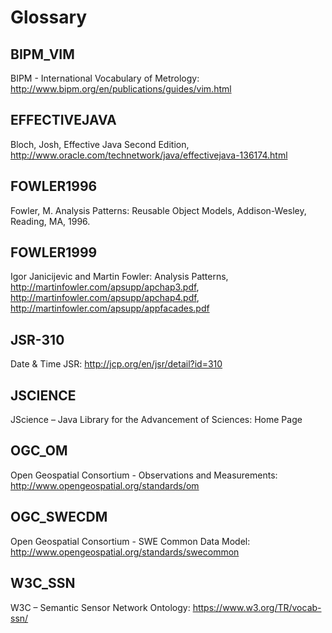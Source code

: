 # Glossary

## BIPM_VIM
BIPM - International Vocabulary of Metrology: http://www.bipm.org/en/publications/guides/vim.html

## EFFECTIVEJAVA

Bloch, Josh, Effective Java Second Edition, http://www.oracle.com/technetwork/java/effectivejava-136174.html

## FOWLER1996

Fowler, M. Analysis Patterns: Reusable Object Models, Addison-Wesley, Reading, MA, 1996.

## FOWLER1999

Igor Janicijevic and Martin Fowler: Analysis Patterns, http://martinfowler.com/apsupp/apchap3.pdf, http://martinfowler.com/apsupp/apchap4.pdf, http://martinfowler.com/apsupp/appfacades.pdf

## JSR-310

Date & Time JSR: http://jcp.org/en/jsr/detail?id=310

## JSCIENCE
JScience – Java Library for the Advancement of Sciences: Home Page

## OGC_OM
Open Geospatial Consortium - Observations and Measurements: http://www.opengeospatial.org/standards/om

## OGC_SWECDM
Open Geospatial Consortium - SWE Common Data Model: http://www.opengeospatial.org/standards/swecommon

## W3C_SSN
W3C – Semantic Sensor Network Ontology: https://www.w3.org/TR/vocab-ssn/

